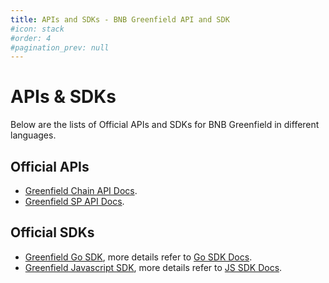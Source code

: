 ```yaml
---
title: APIs and SDKs - BNB Greenfield API and SDK
#icon: stack
#order: 4
#pagination_prev: null
---
```


# APIs & SDKs
Below are the lists of Official APIs and SDKs for BNB Greenfield in different languages. 

## Official APIs
* [Greenfield Chain API Docs](https://greenfield.bnbchain.org/openapi).
* [Greenfield SP API Docs](https://github.com/bnb-chain/greenfield-storage-provider/tree/master/docs/storage-provider-rest-api).

## Official SDKs
* [Greenfield Go SDK](sdk-go.md), more details refer to [Go SDK Docs](https://pkg.go.dev/github.com/bnb-chain/greenfield-go-sdk).
* [Greenfield Javascript SDK](sdk-js.md), more details refer to [JS SDK Docs](https://docs.bnbchain.org/greenfield-js-sdk/).
